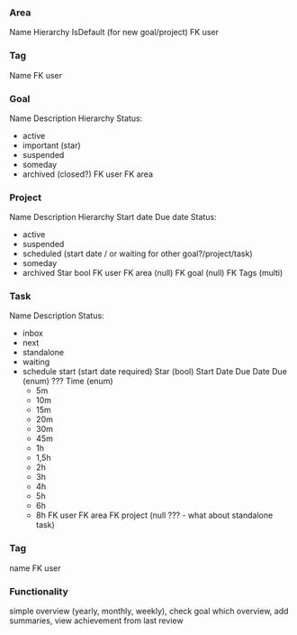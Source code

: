 

### Area
Name
Hierarchy
IsDefault (for new goal/project)
FK user

### Tag
Name
FK user

### Goal
Name
Description
Hierarchy
Status:
- active
- important (star)
- suspended
- someday
- archived (closed?)
FK user
FK area

### Project
Name
Description
Hierarchy
Start date
Due date
Status:
- active
- suspended
- scheduled (start date / or waiting for other goal?/project/task)
- someday
- archived
Star bool
FK user
FK area (null)
FK goal (null)
FK Tags (multi)

### Task
Name
Description
Status:
- inbox
- next
- standalone
- waiting
- schedule start (start date required)
Star (bool)
Start Date
Due Date
Due (enum) ???
Time (enum)
  - 5m
  - 10m
  - 15m
  - 20m
  - 30m
  - 45m
  - 1h
  - 1,5h
  - 2h
  - 3h
  - 4h
  - 5h
  - 6h
  - 8h
FK user
FK area
FK project (null ??? - what about standalone task)

### Tag
name
FK user

### Functionality
simple overview (yearly, monthly, weekly), check goal which overview, add summaries, view achievement from last review
